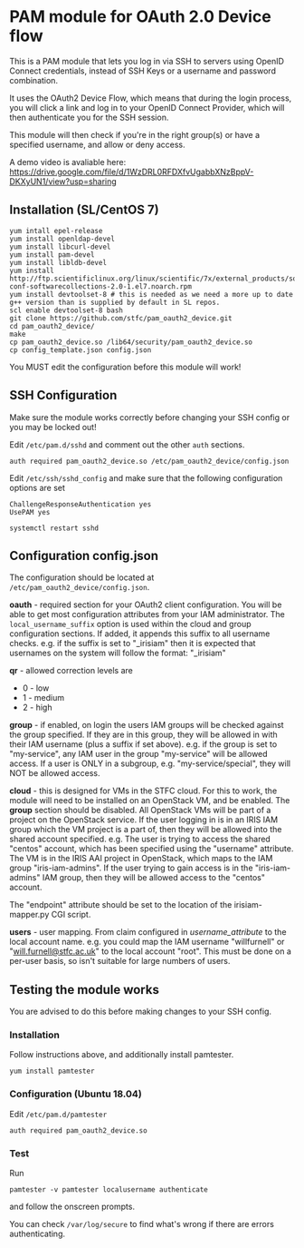 # PAM module for OAuth 2.0 Device flow

This is a PAM module that lets you log in via SSH to servers using OpenID Connect credentials, instead of SSH Keys or a username and password combination.

It uses the OAuth2 Device Flow, which means that during the login process, you will click a link and log in to your OpenID Connect Provider, which will then authenticate you for the SSH session. 

This module will then check if you're in the right group(s) or have a specified username, and allow or deny access.

A demo video is avaliable here: https://drive.google.com/file/d/1WzDRL0RFDXfvUgabbXNzBppV-DKXyUN1/view?usp=sharing

## Installation (SL/CentOS 7)

```
yum intall epel-release
yum install openldap-devel
yum install libcurl-devel
yum install pam-devel
yum install libldb-devel
yum install http://ftp.scientificlinux.org/linux/scientific/7x/external_products/softwarecollections/yum-conf-softwarecollections-2.0-1.el7.noarch.rpm
yum install devtoolset-8 # this is needed as we need a more up to date g++ version than is supplied by default in SL repos.
scl enable devtoolset-8 bash
git clone https://github.com/stfc/pam_oauth2_device.git
cd pam_oauth2_device/
make
cp pam_oauth2_device.so /lib64/security/pam_oauth2_device.so
cp config_template.json config.json
```
You MUST edit the configuration before this module will work!

## SSH Configuration

Make sure the module works correctly before changing your SSH config or you may be locked out!

Edit `/etc/pam.d/sshd` and comment out the other `auth` sections.

```
auth required pam_oauth2_device.so /etc/pam_oauth2_device/config.json
```

Edit `/etc/ssh/sshd_config` and make sure that the following configuration options are set

```
ChallengeResponseAuthentication yes
UsePAM yes
```

```
systemctl restart sshd
```

## Configuration config.json

The configuration should be located at `/etc/pam_oauth2_device/config.json`.

**oauth** - required section for your OAuth2 client configuration. You will be able to get most configuration attributes from your IAM administrator. The ```local_username_suffix``` option is used within the cloud and group configuration sections. If added, it appends this suffix to all username checks. e.g. if the suffix is set to "_irisiam" then it is expected that usernames on the system will follow the format: "<iam-username>_irisiam"

**qr** - allowed correction levels are

  * 0 - low
  * 1 - medium
  * 2 - high

**group** - if enabled, on login the users IAM groups will be checked against the group specified. If they are in this group, they will be allowed in with their IAM username (plus a suffix if set above). e.g. if the group is set to "my-service", any IAM user in the group "my-service" will be allowed access. If a user is ONLY in a subgroup, e.g. "my-service/special", they will NOT be allowed access.

**cloud** - this is designed for VMs in the STFC cloud. For this to work, the module will need to be installed on an OpenStack VM, and be enabled. The **group** section should be disabled. All OpenStack VMs will be part of a project on the OpenStack service. If the user logging in is in an IRIS IAM group which the VM project is a part of, then they will be allowed into the shared account specified.
e.g. The user is trying to access the shared "centos" account, which has been specified using the "username" attribute. The VM is in the IRIS AAI project in OpenStack, which maps to the IAM group "iris-iam-admins". If the user trying to gain access is in the "iris-iam-admins" IAM group, then they will be allowed access to the "centos" account.

The "endpoint" attribute should be set to the location of the irisiam-mapper.py CGI script.

**users** - user mapping. From claim configured in *username_attribute* to the local account name. e.g. you could map the IAM username "willfurnell" or "will.furnell@stfc.ac.uk" to the local account "root". This must be done on a per-user basis, so isn't suitable for large numbers of users.

## Testing the module works

You are advised to do this before making changes to your SSH config.

### Installation

Follow instructions above, and additionally install pamtester.

```
yum install pamtester
```

### Configuration (Ubuntu 18.04)

Edit `/etc/pam.d/pamtester`

```
auth required pam_oauth2_device.so
```

### Test

Run
```
pamtester -v pamtester localusername authenticate
```
and follow the onscreen prompts.

You can check `/var/log/secure` to find what's wrong if there are errors authenticating.